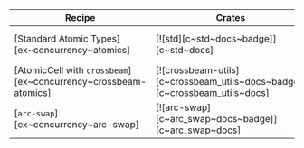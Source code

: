| Recipe | Crates | Categories |
|---|---|---|
| [Standard Atomic Types][ex~concurrency~atomics] | [![std][c~std~docs~badge]][c~std~docs] | [![cat~concurrency][cat~concurrency~badge]][cat~concurrency] |
| [AtomicCell with `crossbeam`][ex~concurrency~crossbeam-atomics] | [![crossbeam-utils][c~crossbeam_utils~docs~badge]][c~crossbeam_utils~docs] | [![cat~concurrency][cat~concurrency~badge]][cat~concurrency] |
| [`arc-swap`][ex~concurrency~arc-swap] | [![arc-swap][c~arc_swap~docs~badge]][c~arc_swap~docs] | [![cat~concurrency][cat~concurrency~badge]][cat~concurrency] |

